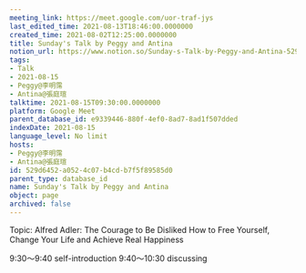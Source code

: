 ```yaml
---
meeting_link: https://meet.google.com/uor-traf-jys
last_edited_time: 2021-08-13T18:46:00.0000000
created_time: 2021-08-02T12:25:00.0000000
title: Sunday's Talk by Peggy and Antina
notion_url: https://www.notion.so/Sunday-s-Talk-by-Peggy-and-Antina-529d6452a0524c07b4cdb7f5f89585d0
tags:
- Talk
- 2021-08-15
- Peggy@李明霈
- Antina@張庭瑄
talktime: 2021-08-15T09:30:00.0000000
platform: Google Meet
parent_database_id: e9339446-880f-4ef0-8ad7-8ad1f507dded
indexDate: 2021-08-15
language_level: No limit
hosts:
- Peggy@李明霈
- Antina@張庭瑄
id: 529d6452-a052-4c07-b4cd-b7f5f89585d0
parent_type: database_id
name: Sunday's Talk by Peggy and Antina
object: page
archived: false
---
```


Topic: Alfred Adler: The Courage to Be Disliked
How to Free Yourself, Change Your Life and Achieve Real Happiness

9:30～9:40 self-introduction
9:40～10:30 discussing


